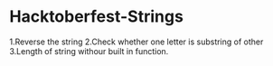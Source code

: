 # Hacktoberfest-Strings
1.Reverse the string
2.Check whether one letter is substring of other
3.Length of string withour built in function.

